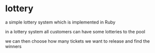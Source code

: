 # lottery

a simple lottery system which is implemented in Ruby

in a lottery system all customers can have some lotteries to the pool

we can then choose how many tickets we want to release and find the winners
